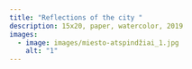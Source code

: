 ```yaml
---
title: "Reflections of the city "
description: 15x20, paper, watercolor, 2019
images:
  - image: images/miesto-atspindžiai_1.jpg
    alt: "1"
---
```

